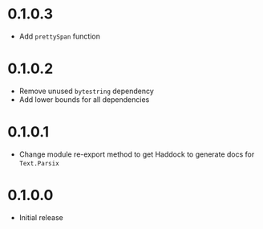# 0.1.0.3

- Add `prettySpan` function

# 0.1.0.2

- Remove unused `bytestring` dependency
- Add lower bounds for all dependencies

# 0.1.0.1

- Change module re-export method to get Haddock to generate docs for `Text.Parsix`

# 0.1.0.0

- Initial release
